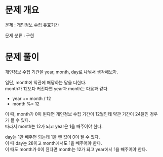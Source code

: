 # 문제 개요

문제 : [개인정보 수집 유효기간](https://school.programmers.co.kr/learn/courses/30/lessons/150370)

문제 분류 : 구현

# 문제 풀이

개인정보 수집 기간을 year, month, day로 나눠서 생각해보자.

일단, month에 약관에 해당하는 달을 더한다.  
month가 12보다 커진다면 year과 month는 다음과 같다.

- year += month / 12
- month %= 12

이 때, month가 0이 된다면 개인정보 수집 기간이 12월인데 약관 기간이 24달인 경우가 될 수 있다.  
따라서 month는 12가 되고 year은 1을 빼주어야 한다.

day는 1만 빼주면 되는데 1을 뺀 값이 0이 될 수 있다.  
이 때 day는 28이고 month에서도 1을 빼주어야 한다.  
이 때도 month가 0이 된다면 month는 12가 되고 year에서 1을 빼주어야 한다.
